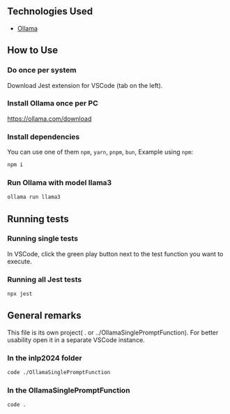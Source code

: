 
## Technologies Used

- [Ollama](https://ollama.com/)


## How to Use

### Do once per system

Download Jest extension for VSCode (tab on the left).


### Install Ollama once per PC

https://ollama.com/download


### Install dependencies

You can use one of them `npm`, `yarn`, `pnpm`, `bun`, Example using `npm`:

```bash
npm i
```


### Run Ollama with model llama3

```bash
ollama run llama3
```


## Running tests

### Running single tests

In VSCode, click the green play button next to the test function you want to execute.


### Running all Jest tests

```bash
npx jest
```


## General remarks

This file is its own project( . or ../OllamaSinglePromptFunction). For better usability open it in a separate VSCode instance.

### In the inlp2024 folder

```bash
code ./OllamaSinglePromptFunction
```


### In the OllamaSinglePromptFunction

```bash
code .
```
